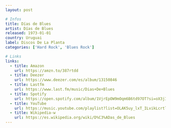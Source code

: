 ```yaml
---
layout: post

# Infos
title: Días de Blues
artist: Días de Blues
released: 1973-01-01
country: Uruguai
label: Discos De La Planta
categories: ['Hard Rock', 'Blues Rock']

# Links
links:
  - title: Amazon
    url: https://amzn.to/387rtdd
  - title: Deezer
    url: https://www.deezer.com/es/album/13150846
  - title: Lastfm
    url: https://www.last.fm/music/Dias+De+Blues
  - title: Spotify
    url: https://open.spotify.com/album/1VjrEpOW9mOqm6B6td97OT?si=oX3jIA3ZTtGu0VWhfp-pSA
  - title: YouTube
    url: https://music.youtube.com/playlist?list=OLAK5uy_lxT_ILvikLcrtlT3q9k8RDQnxi6GuchW8
  - title: Wikipedia-w
    url: https://es.wikipedia.org/wiki/D%C3%ADas_de_Blues
---
```

